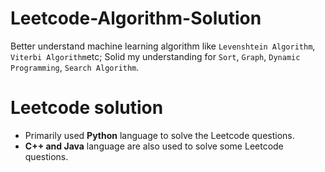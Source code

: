 # Leetcode-Algorithm-Solution
Better understand machine learning algorithm like `Levenshtein Algorithm`, `Viterbi Algorithm`etc; Solid my understanding for `Sort`, `Graph`, `Dynamic Programming`, `Search Algorithm`. 

# Leetcode solution
  - Primarily used **Python** language to solve the Leetcode questions.
  - **C++ and Java** language are also used to solve some Leetcode questions.

